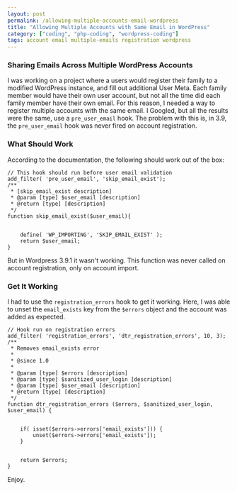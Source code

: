 ```yaml
---
layout: post
permalink: /allowing-multiple-accounts-email-wordpress
title: "Allowing Multiple Accounts with Same Email in WordPress"
category: ["coding", "php-coding", "wordpress-coding"]
tags: account email multiple-emails registration wordpress
---
```

### Sharing Emails Across Multiple WordPress Accounts

I was working on a project where a users would register their family to a modified WordPress instance, and fill out additional User Meta. Each family member would have their own user account, but not all the time did each family member have their own email. For this reason, I needed a way to register multiple accounts with the same email. I Googled, but all the results were the same, use a `pre_user_email` hook. The problem with this is, in 3.9, the `pre_user_email` hook was never fired on account registration.

### What Should Work

According to the documentation, the following should work out of the box:

    // This hook should run before user email validation
    add_filter( 'pre_user_email', 'skip_email_exist');
    /**
     * [skip_email_exist description]
     * @param [type] $user_email [description]
     * @return [type] [description]
     */
    function skip_email_exist($user_email){
    
    
        define( 'WP_IMPORTING', 'SKIP_EMAIL_EXIST' );
        return $user_email;
    }

But in Wordpress 3.9.1 it wasn't working. This function was never called on account registration, only on account import.

### Get It Working

I had to use the `registration_errors` hook to get it working. Here, I was able to unset the `email_exists` key from the `$errors` object and the account was added as expected.

    // Hook run on registration errors
    add_filter( 'registration_errors', 'dtr_registration_errors', 10, 3);
    /**
     * Removes email_exists error
     * 
     * @since 1.0
     * 
     * @param [type] $errors [description]
     * @param [type] $sanitized_user_login [description]
     * @param [type] $user_email [description]
     * @return [type] [description]
     */
    function dtr_registration_errors ($errors, $sanitized_user_login, $user_email) {
    
    
        if( isset($errors->errors['email_exists'])) {
            unset($errors->errors['email_exists']);
        }
    
    
        return $errors;
    }

Enjoy.

